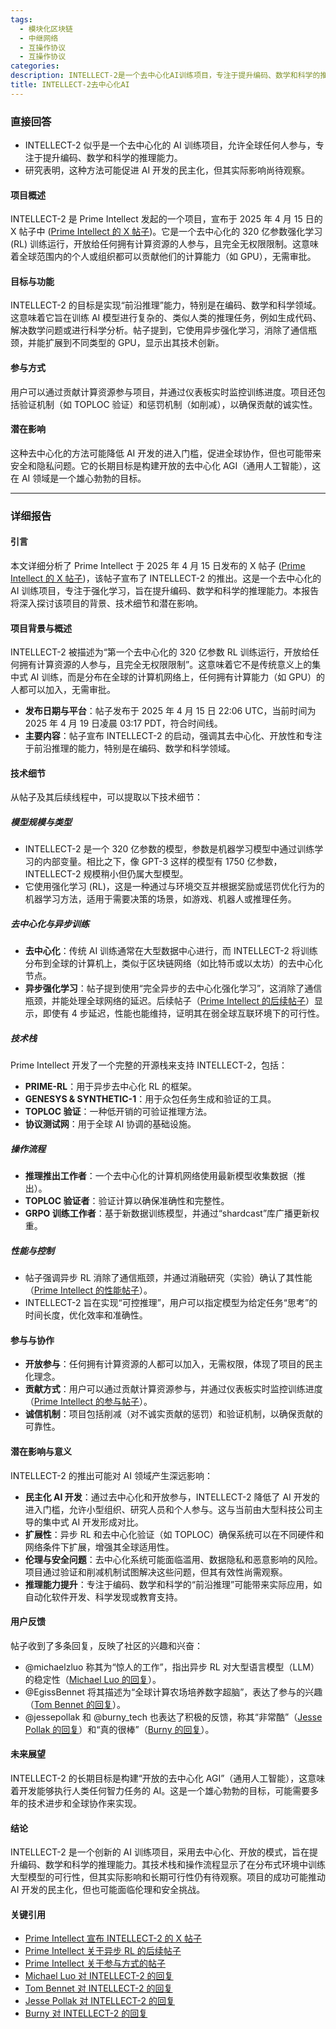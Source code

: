 ```yaml
---
tags:
  - 模块化区块链
  - 中继网络
  - 互操作协议
  - 互操作协议
categories: 
description: INTELLECT-2是一个去中心化AI训练项目，专注于提升编码、数学和科学的推理能力。
title: INTELLECT-2去中心化AI
---
```

### 直接回答

- INTELLECT-2 似乎是一个去中心化的 AI 训练项目，允许全球任何人参与，专注于提升编码、数学和科学的推理能力。
- 研究表明，这种方法可能促进 AI 开发的民主化，但其实际影响尚待观察。

#### 项目概述
INTELLECT-2 是 Prime Intellect 发起的一个项目，宣布于 2025 年 4 月 15 日的 X 帖子中 ([Prime Intellect 的 X 帖子](https://x.com/PrimeIntellect/status/1912266266137764307))。它是一个去中心化的 320 亿参数强化学习 (RL) 训练运行，开放给任何拥有计算资源的人参与，且完全无权限限制。这意味着全球范围内的个人或组织都可以贡献他们的计算能力（如 GPU），无需审批。

#### 目标与功能
INTELLECT-2 的目标是实现“前沿推理”能力，特别是在编码、数学和科学领域。这意味着它旨在训练 AI 模型进行复杂的、类似人类的推理任务，例如生成代码、解决数学问题或进行科学分析。帖子提到，它使用异步强化学习，消除了通信瓶颈，并能扩展到不同类型的 GPU，显示出其技术创新。

#### 参与方式
用户可以通过贡献计算资源参与项目，并通过仪表板实时监控训练进度。项目还包括验证机制（如 TOPLOC 验证）和惩罚机制（如削减），以确保贡献的诚实性。

#### 潜在影响
这种去中心化的方法可能降低 AI 开发的进入门槛，促进全球协作，但也可能带来安全和隐私问题。它的长期目标是构建开放的去中心化 AGI（通用人工智能），这在 AI 领域是一个雄心勃勃的目标。

---

### 详细报告

#### 引言
本文详细分析了 Prime Intellect 于 2025 年 4 月 15 日发布的 X 帖子 ([Prime Intellect 的 X 帖子](https://x.com/PrimeIntellect/status/1912266266137764307))，该帖子宣布了 INTELLECT-2 的推出。这是一个去中心化的 AI 训练项目，专注于强化学习，旨在提升编码、数学和科学的推理能力。本报告将深入探讨该项目的背景、技术细节和潜在影响。

#### 项目背景与概述
INTELLECT-2 被描述为“第一个去中心化的 320 亿参数 RL 训练运行，开放给任何拥有计算资源的人参与，且完全无权限限制”。这意味着它不是传统意义上的集中式 AI 训练，而是分布在全球的计算机网络上，任何拥有计算能力（如 GPU）的人都可以加入，无需审批。

- **发布日期与平台**：帖子发布于 2025 年 4 月 15 日 22:06 UTC，当前时间为 2025 年 4 月 19 日凌晨 03:17 PDT，符合时间线。
- **主要内容**：帖子宣布 INTELLECT-2 的启动，强调其去中心化、开放性和专注于前沿推理的能力，特别是在编码、数学和科学领域。

#### 技术细节
从帖子及其后续线程中，可以提取以下技术细节：

##### 模型规模与类型
- INTELLECT-2 是一个 320 亿参数的模型，参数是机器学习模型中通过训练学习的内部变量。相比之下，像 GPT-3 这样的模型有 1750 亿参数，INTELLECT-2 规模稍小但仍属大型模型。
- 它使用强化学习 (RL)，这是一种通过与环境交互并根据奖励或惩罚优化行为的机器学习方法，适用于需要决策的场景，如游戏、机器人或推理任务。

##### 去中心化与异步训练
- **去中心化**：传统 AI 训练通常在大型数据中心进行，而 INTELLECT-2 将训练分布到全球的计算机上，类似于区块链网络（如比特币或以太坊）的去中心化节点。
- **异步强化学习**：帖子提到使用“完全异步的去中心化强化学习”，这消除了通信瓶颈，并能处理全球网络的延迟。后续帖子（[Prime Intellect 的后续帖子](https://x.com/PrimeIntellect/status/1912266277256925210)）显示，即使有 4 步延迟，性能也能维持，证明其在弱全球互联环境下的可行性。

##### 技术栈
Prime Intellect 开发了一个完整的开源栈来支持 INTELLECT-2，包括：
- **PRIME-RL**：用于异步去中心化 RL 的框架。
- **GENESYS & SYNTHETIC-1**：用于众包任务生成和验证的工具。
- **TOPLOC 验证**：一种低开销的可验证推理方法。
- **协议测试网**：用于全球 AI 协调的基础设施。

##### 操作流程
- **推理推出工作者**：一个去中心化的计算机网络使用最新模型收集数据（推出）。
- **TOPLOC 验证者**：验证计算以确保准确性和完整性。
- **GRPO 训练工作者**：基于新数据训练模型，并通过“shardcast”库广播更新权重。

##### 性能与控制
- 帖子强调异步 RL 消除了通信瓶颈，并通过消融研究（实验）确认了其性能（[Prime Intellect 的性能帖子](https://x.com/PrimeIntellect/status/1912266277256925210)）。
- INTELLECT-2 旨在实现“可控推理”，用户可以指定模型为给定任务“思考”的时间长度，优化效率和准确性。

#### 参与与协作
- **开放参与**：任何拥有计算资源的人都可以加入，无需权限，体现了项目的民主化理念。
- **贡献方式**：用户可以通过贡献计算资源参与，并通过仪表板实时监控训练进度（[Prime Intellect 的参与帖子](https://x.com/PrimeIntellect/status/1912266281350566057)）。
- **诚信机制**：项目包括削减（对不诚实贡献的惩罚）和验证机制，以确保贡献的可靠性。

#### 潜在影响与意义
INTELLECT-2 的推出可能对 AI 领域产生深远影响：
- **民主化 AI 开发**：通过去中心化和开放参与，INTELLECT-2 降低了 AI 开发的进入门槛，允许小型组织、研究人员和个人参与。这与当前由大型科技公司主导的集中式 AI 开发形成对比。
- **扩展性**：异步 RL 和去中心化验证（如 TOPLOC）确保系统可以在不同硬件和网络条件下扩展，增强其全球适用性。
- **伦理与安全问题**：去中心化系统可能面临滥用、数据隐私和恶意影响的风险。项目通过验证和削减机制试图解决这些问题，但其有效性尚需观察。
- **推理能力提升**：专注于编码、数学和科学的“前沿推理”可能带来实际应用，如自动化软件开发、科学发现或教育支持。

#### 用户反馈
帖子收到了多条回复，反映了社区的兴趣和兴奋：
- @michaelzluo 称其为“惊人的工作”，指出异步 RL 对大型语言模型（LLM）的稳定性（[Michael Luo 的回复](https://x.com/michaelzluo/status/1912325079435997547)）。
- @EgissBennet 将其描述为“全球计算农场培养数字超脑”，表达了参与的兴趣（[Tom Bennet 的回复](https://x.com/EgissBennet/status/1912270012070379930)）。
- @jessepollak 和 @burny_tech 也表达了积极的反馈，称其“非常酷”（[Jesse Pollak 的回复](https://x.com/jessepollak/status/1912317662455296512)）和“真的很棒”（[Burny 的回复](https://x.com/burny_tech/status/1912406599248789641)）。

#### 未来展望
INTELLECT-2 的长期目标是构建“开放的去中心化 AGI”（通用人工智能），这意味着开发能够执行人类任何智力任务的 AI。这是一个雄心勃勃的目标，可能需要多年的技术进步和全球协作来实现。

#### 结论
INTELLECT-2 是一个创新的 AI 训练项目，采用去中心化、开放的模式，旨在提升编码、数学和科学的推理能力。其技术栈和操作流程显示了在分布式环境中训练大型模型的可行性，但其实际影响和长期可行性仍有待观察。项目的成功可能推动 AI 开发的民主化，但也可能面临伦理和安全挑战。

#### 关键引用
- [Prime Intellect 宣布 INTELLECT-2 的 X 帖子](https://x.com/PrimeIntellect/status/1912266266137764307)
- [Prime Intellect 关于异步 RL 的后续帖子](https://x.com/PrimeIntellect/status/1912266277256925210)
- [Prime Intellect 关于参与方式的帖子](https://x.com/PrimeIntellect/status/1912266281350566057)
- [Michael Luo 对 INTELLECT-2 的回复](https://x.com/michaelzluo/status/1912325079435997547)
- [Tom Bennet 对 INTELLECT-2 的回复](https://x.com/EgissBennet/status/1912270012070379930)
- [Jesse Pollak 对 INTELLECT-2 的回复](https://x.com/jessepollak/status/1912317662455296512)
- [Burny 对 INTELLECT-2 的回复](https://x.com/burny_tech/status/1912406599248789641)